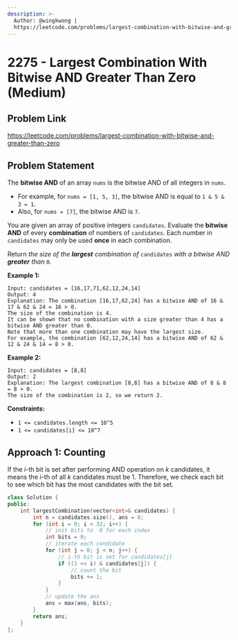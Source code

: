 ```yaml
---
description: >-
  Author: @wingkwong |
  https://leetcode.com/problems/largest-combination-with-bitwise-and-greater-than-zero
---
```


# 2275 - Largest Combination With Bitwise AND Greater Than Zero (Medium)

## Problem Link

https://leetcode.com/problems/largest-combination-with-bitwise-and-greater-than-zero

## Problem Statement

The **bitwise AND** of an array `nums` is the bitwise AND of all integers in `nums`.

* For example, for `nums = [1, 5, 3]`, the bitwise AND is equal to `1 & 5 & 3 = 1`.
* Also, for `nums = [7]`, the bitwise AND is `7`.

You are given an array of positive integers `candidates`. Evaluate the **bitwise AND** of every **combination** of numbers of `candidates`. Each number in `candidates` may only be used **once** in each combination.

Return _the size of the **largest** combination of_ `candidates` _with a bitwise AND **greater** than_ `0`.

**Example 1:**

```
Input: candidates = [16,17,71,62,12,24,14]
Output: 4
Explanation: The combination [16,17,62,24] has a bitwise AND of 16 & 17 & 62 & 24 = 16 > 0.
The size of the combination is 4.
It can be shown that no combination with a size greater than 4 has a bitwise AND greater than 0.
Note that more than one combination may have the largest size.
For example, the combination [62,12,24,14] has a bitwise AND of 62 & 12 & 24 & 14 = 8 > 0.
```

**Example 2:**

```
Input: candidates = [8,8]
Output: 2
Explanation: The largest combination [8,8] has a bitwise AND of 8 & 8 = 8 > 0.
The size of the combination is 2, so we return 2.
```

**Constraints:**

* `1 <= candidates.length <= 10^5`
* `1 <= candidates[i] <= 10^7`

## Approach 1: Counting

If the $i$-th bit is set after performing AND operation on $k$ candidates, it means the $i$-th of all $k$ candidates must be 1. Therefore, we check each bit to see which bit has the most candidates with the bit set. 

<SolutionAuthor name="@wingkwong"/>

```cpp
class Solution {
public:
    int largestCombination(vector<int>& candidates) {
        int n = candidates.size(), ans = 0;
        for (int i = 0; i < 32; i++) {
            // init bits to  0 for each index
            int bits = 0;
            // iterate each candidate
            for (int j = 0; j < n; j++) {
                // i-th bit is set for candidates[j]
                if ((1 << i) & candidates[j]) {
                    // count the bit
                    bits += 1;
                }
            }
            // update the ans 
            ans = max(ans, bits);
        }
        return ans;
    }
};
```